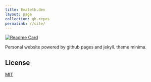 ```yaml
---
title: Emaleth.dev
layout: page
collection: gh-repos
permalink: //site/
---
```


[![Readme Card](https://github-readme-stats.vercel.app/api/pin/?username=Emaleth&repo=Emaleth.github.io&show_owner=true&include_all_commits=true&theme=radical)](https://github.com/anuraghazra/github-readme-stats)

Personal website powered by github pages and jekyll. theme minima.
<!--more-->

## License
[MIT](https://choosealicense.com/licenses/mit/)


